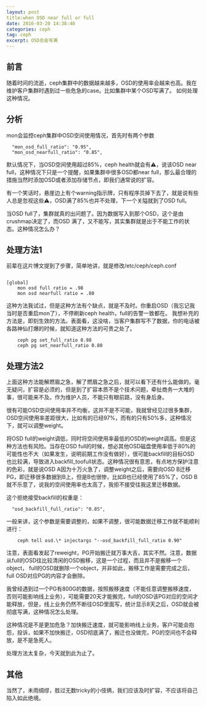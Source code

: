 ```yaml
---
layout: post
title:when OSD near full or full
date: 2016-03-20 14:38:40
categories: ceph
tag: ceph
excerpt: OSD总会写满
---
```


前言
----
随着时间的流逝，ceph集群中的数据越来越多，OSD的使用率会越来也高。我在维护客户集群时遇到过一些危急的case。比如集群中某个OSD写满了。
如何处理这种情况。


分析
-----
mon会监控ceph集群中OSD空间使用情况，首先时有两个参数

```
  "mon_osd_full_ratio": "0.95",
  "mon_osd_nearfull_ratio": "0.85",
```
默认情况下，当OSD空间使用超过85%，ceph health就会有⚠️，说该OSD near full，这种情况下只是一个提醒，如果集群中很多OSD都near full，那么最合理的措施当然时添加OSD或者添加存储节点，即我们通常说的扩容。

有一个笑话时，悬崖边上有个warning指示牌，只有程序员掉下去了，就是说有些人总是忽视这些⚠️，OSD满了85%也并不处理，下一个关隘就到了OSD full。

当OSD full了，集群就真的出问题了。因为数据写入到那个OSD，这个是由crushmap决定了，而OSD 满了，又不能写，其实集群就是出于不能工作的状态。这种情况怎么办？


处理方法1
--------
前辈在这片博文[](https://xiaoquqi.github.io/blog/2015/05/12/ceph-osd-is-full/)提到了步骤，简单地讲，就是修改/etc/ceph/ceph.conf

```

[global]
    mon osd full ratio = .98
    mon osd nearfull ratio = .80
```

这种方法我试过，但是这种方法有个缺点，就是不及时。你重启OSD（我忘记我当时是否重启mon了），不停刷新ceph health，full的告警一致都在。
我想补充的方法是，即刻生效的方法。表面看，这没啥，当客户集群写不了数据，你的电话被各路神仙打爆的时候，就知道这种方法的可贵之处了。

```
    ceph pg set_full_ratio 0.98
    ceph pg set_nearfull_ratio 0.80
```

处理方法2
--------
上面这种方法能解燃眉之急，解了燃眉之急之后，就可以看下还有什么能做的。毫无疑问，扩容是必须的，但是到了扩容本质不是个技术问题，牵扯商务一大堆的事，很可能来不及。作为维护人员，不能只有眼前路，没有身后身。

很有可能OSD空间使用率并不均衡，这并不是不可能，我就曾经见过很多集群，OSD空间使用率差距很大，比如有的已经97%，而有的只有50%多，这种情况下，就可以调整weight。

将OSD full的weight调低，同时将空间使用率最低的OSD的weight调高。但是这种方法也有风险。当存在OSD full的时候，想必其他OSD磁盘使用率低于80%的可能性也不大（如果发生，说明前期工作没有做好），很可能backfill的目标OSD也比较满，导致进入backfill_toofull状态。这种情况很有意思，有点地方保护注意的色彩，就是说OSD A因为十万火急了，调整weight之后，需要向OSD B迁移PG，即迁移很多数据到B上，但是B也很惨，比如B也已经使用了85%了，OSD B就不乐意了，说我的空间使用率也太高了，我拒不接受往我这里迁移数据。

这个拒绝接受backfill的权重是：

```
  "osd_backfill_full_ratio": "0.85",
```

一般来讲，这个参数是需要调整的，如果不调整，很可能数据迁移工作就不能顺利进行：

```
    ceph tell osd.\* injectargs "--osd_backfill_full_ratio 0.90"
```

注意，表面看发起了reweight，PG开始搬迁就万事大吉，其实不然。注意，数据从full的OSD往比较清闲的OSD搬移，这是一个过程，而且并不是搬移一个object， full的OSD就删除一个object，并非如此，搬移工作是需要完成之后，full OSD对应PG的内容才会删除。

我曾经遇到过一个PG有800G的数据，按照搬移速度（不能任意调整搬移速度，否则可能影响线上业务），可能需要20天才能搬完，full的OSD该PG对应的空间才能释放，但是，线上业务仍然不断往OSD里面写，统计显示8天之后，OSD就会被彻底写满，这种情况怎么处理。

这种情况是不是更加危急？加快搬迁速度，就可能影响线上业务，客户可能会抱怨，投诉，如果不加快搬迁，OSD彻底满了，搬迁也没做完，PG的空间也不会释放，是不是急死人。

处理方法太复杂，今天就到此为止了。

其他
-----
当然了，未雨绸缪，胜过无数tricky的小伎俩，我们应该及时扩容，不应该将自己陷入如此绝境。



